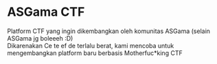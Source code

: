 # ASGama CTF

Platform CTF yang ingin dikembangkan oleh komunitas ASGama (selain ASGama jg boleeeh :D) <br>
Dikarenakan Ce te ef de terlalu berat, kami mencoba untuk mengembangkan platform baru berbasis Motherfuc\*king CTF
